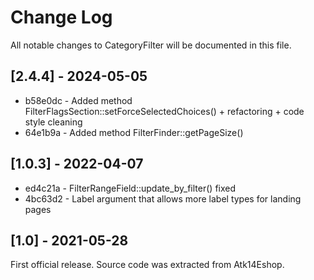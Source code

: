 # Change Log
All notable changes to CategoryFilter will be documented in this file.

## [2.4.4] - 2024-05-05

* b58e0dc - Added method FilterFlagsSection::setForceSelectedChoices() + refactoring + code style cleaning
* 64e1b9a - Added method FilterFinder::getPageSize()

## [1.0.3] - 2022-04-07

* ed4c21a - FilterRangeField::update_by_filter() fixed
* 4bc63d2 - Label argument that allows more label types for landing pages

## [1.0] - 2021-05-28

First official release. Source code was extracted from Atk14Eshop.
